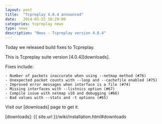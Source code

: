 ```yaml
---
layout: post
title:  "Tcpreplay 4.0.4 announced"
date:   2014-03-22 10:29:00
categories: tcpreplay news
type: news
description: "News - Tcpreplay version 4.0.4"
---
```


Today we released build fixes to Tcpreplay.

This is Tcpreplay suite version [4.0.4][downloads].

Fixes include:

    - Number of packets inaccurate when using --netmap method (#76)
    - Unexpected packet counts with --loop and --cachefile enabled (#75)
    - Improved error messages when interface is a file (#74)
    - Missing interfaces with --listnics option (#67)
    - Compile issue with netmap v10 and debugging (#66)
    - Bad values with --stats and -t options (#65)

Visit our [downloads] page to get it.

[downloads]:      {{ site.url }}/wiki/installation.html#downloads
